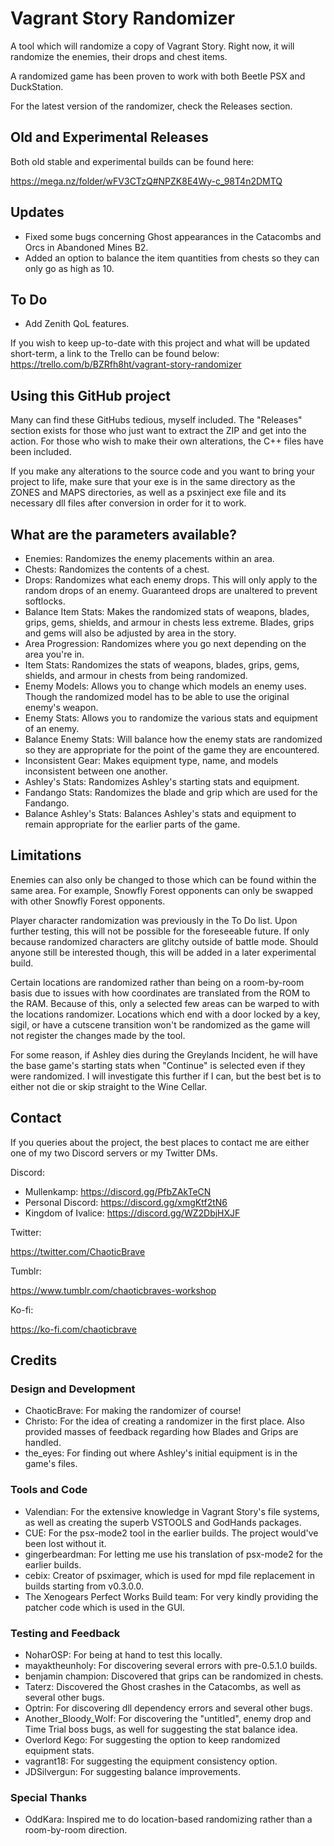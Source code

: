# Vagrant Story Randomizer
A tool which will randomize a copy of Vagrant Story. Right now, it will randomize the enemies, their drops and chest items.

A randomized game has been proven to work with both Beetle PSX and DuckStation. 

For the latest version of the randomizer, check the Releases section.

## Old and Experimental Releases
Both old stable and experimental builds can be found here:

https://mega.nz/folder/wFV3CTzQ#NPZK8E4Wy-c_98T4n2DMTQ

## Updates
* Fixed some bugs concerning Ghost appearances in the Catacombs and Orcs in Abandoned Mines B2.
* Added an option to balance the item quantities from chests so they can only go as high as 10.

## To Do
* Add Zenith QoL features.

If you wish to keep up-to-date with this project and what will be updated short-term, a link to the Trello can be found below:
https://trello.com/b/BZRfh8ht/vagrant-story-randomizer
## Using this GitHub project
Many can find these GitHubs tedious, myself included. The "Releases" section exists for those who just want to extract the ZIP and get into the action. For those who wish to make their own alterations, the C++ files have been included.

If you make any alterations to the source code and you want to bring your project to life, make sure that your exe is in the same directory as the ZONES and MAPS directories, as well as a psxinject exe file and its necessary dll files after conversion in order for it to work. 
## What are the parameters available?
* Enemies: Randomizes the enemy placements within an area.
* Chests: Randomizes the contents of a chest.
* Drops: Randomizes what each enemy drops. This will only apply to the random drops of an enemy. Guaranteed drops are unaltered to prevent softlocks.
* Balance Item Stats: Makes the randomized stats of weapons, blades, grips, gems, shields, and armour in chests less extreme. Blades, grips and gems will also be adjusted by area in the story.
* Area Progression: Randomizes where you go next depending on the area you're in.
* Item Stats: Randomizes the stats of weapons, blades, grips, gems, shields, and armour in chests from being randomized.
* Enemy Models: Allows you to change which models an enemy uses. Though the randomized model has to be able to use the original enemy's weapon.
* Enemy Stats: Allows you to randomize the various stats and equipment of an enemy.
* Balance Enemy Stats: Will balance how the enemy stats are randomized so they are appropriate for the point of the game they are encountered.
* Inconsistent Gear: Makes equipment type, name, and models inconsistent between one another.
* Ashley's Stats: Randomizes Ashley's starting stats and equipment.
* Fandango Stats: Randomizes the blade and grip which are used for the Fandango.
* Balance Ashley's Stats: Balances Ashley's stats and equipment to remain appropriate for the earlier parts of the game. 

## Limitations
Enemies can also only be changed to those which can be found within the same area. For example, Snowfly Forest opponents can only be swapped with other Snowfly Forest opponents.

Player character randomization was previously in the To Do list. Upon further testing, this will not be possible for the foreseeable future. If only because randomized characters are glitchy outside of battle mode. Should anyone still be interested though, this will be added in a later experimental build.

Certain locations are randomized rather than being on a room-by-room basis due to issues with how coordinates are translated from the ROM to the RAM. Because of this, only a selected few areas can be warped to with the locations randomizer. Locations which end with a door locked by a key, sigil, or have a cutscene transition won't be randomized as the game will not register the changes made by the tool. 

For some reason, if Ashley dies during the Greylands Incident, he will have the base game's starting stats when "Continue" is selected even if they were randomized. I will investigate this further if I can, but the best bet is to either not die or skip straight to the Wine Cellar.

## Contact
If you queries about the project, the best places to contact me are either one of my two Discord servers or my Twitter DMs.

Discord:

* Mullenkamp: https://discord.gg/PfbZAkTeCN
* Personal Discord: https://discord.gg/xmgKtf2tN6
* Kingdom of Ivalice: https://discord.gg/WZ2DbjHXJF

Twitter:

https://twitter.com/ChaoticBrave

Tumblr:

https://www.tumblr.com/chaoticbraves-workshop

Ko-fi:

https://ko-fi.com/chaoticbrave

## Credits
### Design and Development
* ChaoticBrave: For making the randomizer of course!
* Christo: For the idea of creating a randomizer in the first place. Also provided masses of feedback regarding how Blades and Grips are handled.
* the_eyes: For finding out where Ashley's initial equipment is in the game's files.
### Tools and Code
* Valendian: For the extensive knowledge in Vagrant Story's file systems, as well as creating the superb VSTOOLS and GodHands packages.
* CUE: For the psx-mode2 tool in the earlier builds. The project would've been lost without it.
* gingerbeardman: For letting me use his translation of psx-mode2 for the earlier builds.
* cebix: Creator of psximager, which is used for mpd file replacement in builds starting from v0.3.0.0.
* The Xenogears Perfect Works Build team: For very kindly providing the patcher code which is used in the GUI.
### Testing and Feedback
* NoharOSP: For being at hand to test this locally.
* mayaktheunholy: For discovering several errors with pre-0.5.1.0 builds.
* benjamin champion: Discovered that grips can be randomized in chests.
* Taterz: Discovered the Ghost crashes in the Catacombs, as well as several other bugs.
* Optrin: For discovering dll dependency errors and several other bugs.
* Another_Bloody_Wolf: For discovering the "untitled", enemy drop and Time Trial boss bugs, as well for suggesting the stat balance idea.
* Overlord Kego: For suggesting the option to keep randomized equipment stats.
* vagrant18: For suggesting the equipment consistency option.
* JDSilvergun: For suggesting balance improvements.
### Special Thanks
* OddKara: Inspired me to do location-based randomizing rather than a room-by-room direction.
